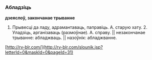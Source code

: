 ### Абладзіць
**дзеяслоў, закончанае трыванне**

1. Прывесці да ладу, адрамантаваць, паправіць. А. старую хату. 2. Уладзіць, арганізаваць (размоўнае). А. справу. || незакончанае трыванне: абладжваць. || назоўнік: абладжванне.

<a rel="author">[http://rv-blr.com/](http://rv-blr.com/slounik.jsp?letterId=0&maskId=0&pageId=31)</a>
